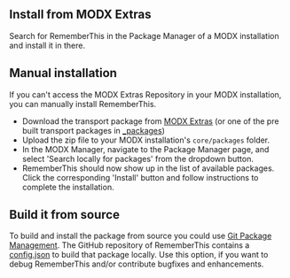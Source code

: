## Install from MODX Extras

Search for RememberThis in the Package Manager of a MODX installation and install it in there.

## Manual installation

If you can't access the MODX Extras Repository in your MODX installation, you can manually install RememberThis.

* Download the transport package from [MODX Extras](http://modx.com/extras/package/rememberthis)
  (or one of the pre built transport packages in [_packages](https://github.com/Jako/RememberThis/tree/master/_packages))
* Upload the zip file to your MODX installation's `core/packages` folder.
* In the MODX Manager, navigate to the Package Manager page, and select 'Search locally for packages' from the dropdown 
  button.
* RememberThis should now show up in the list of available packages. Click the corresponding 'Install' button and follow 
  instructions to complete the installation.

## Build it from source

To build and install the package from source you could use [Git Package Management](https://github.com/TheBoxer/Git-Package-Management). 
The GitHub repository of RememberThis contains a [config.json](https://github.com/Jako/RememberThis/blob/master/_build/config.json) 
to build that package locally. Use this option, if you want to debug RememberThis and/or contribute bugfixes and enhancements.

<!-- Piwik -->
<script type="text/javascript">
  var _paq = _paq || [];
  _paq.push(['trackPageView']);
  _paq.push(['enableLinkTracking']);
  (function() {
    var u="//piwik.partout.info/";
    _paq.push(['setTrackerUrl', u+'piwik.php']);
    _paq.push(['setSiteId', 19]);
    var d=document, g=d.createElement('script'), s=d.getElementsByTagName('script')[0];
    g.type='text/javascript'; g.async=true; g.defer=true; g.src=u+'piwik.js'; s.parentNode.insertBefore(g,s);
  })();
</script>
<noscript><p><img src="//piwik.partout.info/piwik.php?idsite=19" style="border:0;" alt="" /></p></noscript>
<!-- End Piwik Code -->
